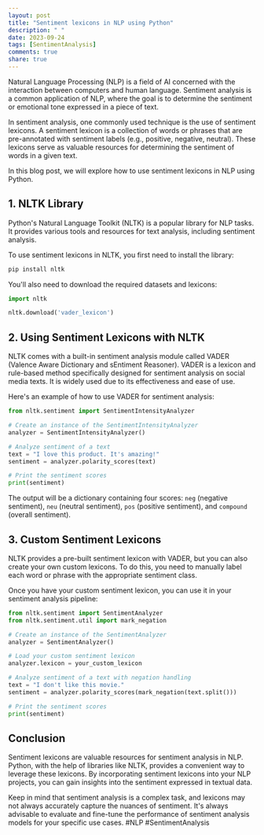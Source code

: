 ```yaml
---
layout: post
title: "Sentiment lexicons in NLP using Python"
description: " "
date: 2023-09-24
tags: [SentimentAnalysis]
comments: true
share: true
---
```


Natural Language Processing (NLP) is a field of AI concerned with the interaction between computers and human language. Sentiment analysis is a common application of NLP, where the goal is to determine the sentiment or emotional tone expressed in a piece of text.

In sentiment analysis, one commonly used technique is the use of sentiment lexicons. A sentiment lexicon is a collection of words or phrases that are pre-annotated with sentiment labels (e.g., positive, negative, neutral). These lexicons serve as valuable resources for determining the sentiment of words in a given text.

In this blog post, we will explore how to use sentiment lexicons in NLP using Python.

## 1. NLTK Library

Python's Natural Language Toolkit (NLTK) is a popular library for NLP tasks. It provides various tools and resources for text analysis, including sentiment analysis.

To use sentiment lexicons in NLTK, you first need to install the library:
```python
pip install nltk
```

You'll also need to download the required datasets and lexicons:
```python
import nltk

nltk.download('vader_lexicon')
```

## 2. Using Sentiment Lexicons with NLTK

NLTK comes with a built-in sentiment analysis module called VADER (Valence Aware Dictionary and sEntiment Reasoner). VADER is a lexicon and rule-based method specifically designed for sentiment analysis on social media texts. It is widely used due to its effectiveness and ease of use.

Here's an example of how to use VADER for sentiment analysis:
```python
from nltk.sentiment import SentimentIntensityAnalyzer

# Create an instance of the SentimentIntensityAnalyzer
analyzer = SentimentIntensityAnalyzer()

# Analyze sentiment of a text
text = "I love this product. It's amazing!"
sentiment = analyzer.polarity_scores(text)

# Print the sentiment scores
print(sentiment)
```

The output will be a dictionary containing four scores: `neg` (negative sentiment), `neu` (neutral sentiment), `pos` (positive sentiment), and `compound` (overall sentiment).

## 3. Custom Sentiment Lexicons

NLTK provides a pre-built sentiment lexicon with VADER, but you can also create your own custom lexicons. To do this, you need to manually label each word or phrase with the appropriate sentiment class.

Once you have your custom sentiment lexicon, you can use it in your sentiment analysis pipeline:
```python
from nltk.sentiment import SentimentAnalyzer
from nltk.sentiment.util import mark_negation

# Create an instance of the SentimentAnalyzer
analyzer = SentimentAnalyzer()

# Load your custom sentiment lexicon
analyzer.lexicon = your_custom_lexicon

# Analyze sentiment of a text with negation handling
text = "I don't like this movie."
sentiment = analyzer.polarity_scores(mark_negation(text.split()))

# Print the sentiment scores
print(sentiment)
```

## Conclusion

Sentiment lexicons are valuable resources for sentiment analysis in NLP. Python, with the help of libraries like NLTK, provides a convenient way to leverage these lexicons. By incorporating sentiment lexicons into your NLP projects, you can gain insights into the sentiment expressed in textual data.

Keep in mind that sentiment analysis is a complex task, and lexicons may not always accurately capture the nuances of sentiment. It's always advisable to evaluate and fine-tune the performance of sentiment analysis models for your specific use cases. #NLP #SentimentAnalysis